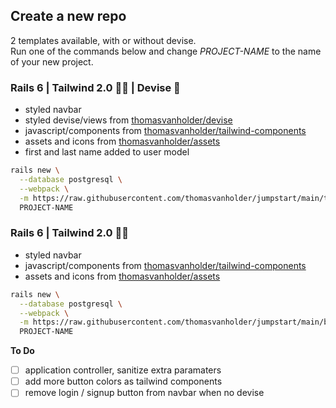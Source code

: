 
## Create a new repo

2 templates available, with or without devise.<br>
Run one of the commands below and change _PROJECT-NAME_ to the name of your new project.


### Rails 6 | Tailwind 2.0 🏳️‍🌈 | Devise 🔐
- styled navbar
- styled devise/views from [thomasvanholder/devise](https://github.com/thomasvanholder/devise)
- javascript/components from [thomasvanholder/tailwind-components](https://github.com/thomasvanholder/tailwind-components)
- assets and icons from [thomasvanholder/assets](https://github.com/thomasvanholder/assets)
- first and last name added to user model

```bash
rails new \
  --database postgresql \
  --webpack \
  -m https://raw.githubusercontent.com/thomasvanholder/jumpstart/main/template.rb \
  PROJECT-NAME
```

### Rails 6 | Tailwind 2.0 🏳️‍🌈
- styled navbar
- javascript/components from [thomasvanholder/tailwind-components](https://github.com/thomasvanholder/tailwind-components)
- assets and icons from [thomasvanholder/assets](https://github.com/thomasvanholder/assets)

```bash
rails new \
  --database postgresql \
  --webpack \
  -m https://raw.githubusercontent.com/thomasvanholder/jumpstart/main/basic.rb \
  PROJECT-NAME
```

__To Do__
- [ ] application controller, sanitize extra paramaters
- [ ] add more button colors as tailwind components
- [ ] remove login / signup button from navbar when no devise
